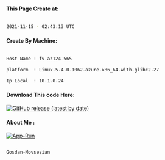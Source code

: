 
   
#### This Page Create at:

```bash

2021-11-15 - 02:43:13 UTC

```

#### Create By Machine:

```bash

Host Name : fv-az124-565

platform  : Linux-5.4.0-1062-azure-x86_64-with-glibc2.27

Ip Local  : 10.1.0.24

```
#### Download This code Here:

[![GitHub release (latest by date)](https://img.shields.io/github/v/release/Gosdan-Movsesian/Gosdan?style=for-the-badge&label=Download)](https://github.com/Gosdan-Movsesian/Gosdan/releases) 

</p> 

#### About Me :

[![App-Run](https://github.com/Gosdan-Movsesian/Gosdan/actions/workflows/App-Run.yml/badge.svg)](https://github.com/Gosdan-Movsesian/Gosdan/actions/workflows/App-Run.yml)

```bash

Gosdan-Movsesian

```

